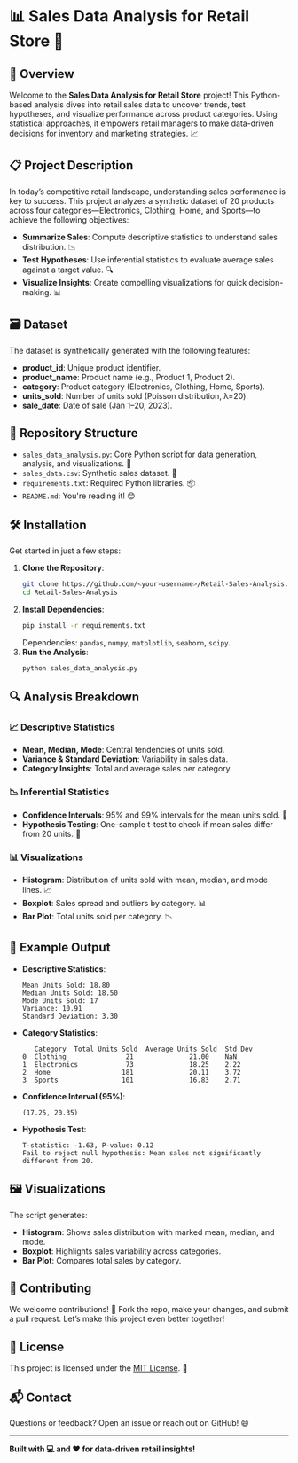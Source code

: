 # 📊 Sales Data Analysis for Retail Store 🛒

## 🚀 Overview
Welcome to the **Sales Data Analysis for Retail Store** project! This Python-based analysis dives into retail sales data to uncover trends, test hypotheses, and visualize performance across product categories. Using statistical approaches, it empowers retail managers to make data-driven decisions for inventory and marketing strategies. 📈

## 📋 Project Description
In today’s competitive retail landscape, understanding sales performance is key to success. This project analyzes a synthetic dataset of 20 products across four categories—Electronics, Clothing, Home, and Sports—to achieve the following objectives:
- **Summarize Sales**: Compute descriptive statistics to understand sales distribution. 📉
- **Test Hypotheses**: Use inferential statistics to evaluate average sales against a target value. 🔍
- **Visualize Insights**: Create compelling visualizations for quick decision-making. 📊

## 🗃️ Dataset
The dataset is synthetically generated with the following features:
- **product_id**: Unique product identifier.
- **product_name**: Product name (e.g., Product 1, Product 2).
- **category**: Product category (Electronics, Clothing, Home, Sports).
- **units_sold**: Number of units sold (Poisson distribution, λ=20).
- **sale_date**: Date of sale (Jan 1–20, 2023).

## 📂 Repository Structure
- `sales_data_analysis.py`: Core Python script for data generation, analysis, and visualizations. 🐍
- `sales_data.csv`: Synthetic sales dataset. 📄
- `requirements.txt`: Required Python libraries. 📦
- `README.md`: You're reading it! 😊

## 🛠️ Installation
Get started in just a few steps:
1. **Clone the Repository**:
   ```bash
   git clone https://github.com/<your-username>/Retail-Sales-Analysis.git
   cd Retail-Sales-Analysis
   ```
2. **Install Dependencies**:
   ```bash
   pip install -r requirements.txt
   ```
   Dependencies: `pandas`, `numpy`, `matplotlib`, `seaborn`, `scipy`.
3. **Run the Analysis**:
   ```bash
   python sales_data_analysis.py
   ```

## 🔍 Analysis Breakdown
### 📈 Descriptive Statistics
- **Mean, Median, Mode**: Central tendencies of units sold.
- **Variance & Standard Deviation**: Variability in sales data.
- **Category Insights**: Total and average sales per category.

### 📉 Inferential Statistics
- **Confidence Intervals**: 95% and 99% intervals for the mean units sold. 🎯
- **Hypothesis Testing**: One-sample t-test to check if mean sales differ from 20 units. 🧪

### 📊 Visualizations
- **Histogram**: Distribution of units sold with mean, median, and mode lines. 📈
- **Boxplot**: Sales spread and outliers by category. 📊
- **Bar Plot**: Total units sold per category. 📉

## 🎉 Example Output
- **Descriptive Statistics**:
  ```
  Mean Units Sold: 18.80
  Median Units Sold: 18.50
  Mode Units Sold: 17
  Variance: 10.91
  Standard Deviation: 3.30
  ```
- **Category Statistics**:
  ```
     Category  Total Units Sold  Average Units Sold  Std Dev
  0  Clothing               21              21.00    NaN
  1  Electronics            73              18.25    2.22
  2  Home                  181              20.11    3.72
  3  Sports                101              16.83    2.71
  ```
- **Confidence Interval (95%)**:
  ```
  (17.25, 20.35)
  ```
- **Hypothesis Test**:
  ```
  T-statistic: -1.63, P-value: 0.12
  Fail to reject null hypothesis: Mean sales not significantly different from 20.
  ```

## 🖼️ Visualizations
The script generates:
- **Histogram**: Shows sales distribution with marked mean, median, and mode.
- **Boxplot**: Highlights sales variability across categories.
- **Bar Plot**: Compares total sales by category.

## 🤝 Contributing
We welcome contributions! 🌟 Fork the repo, make your changes, and submit a pull request. Let’s make this project even better together!

## 📜 License
This project is licensed under the [MIT License](LICENSE). 📝

## 📬 Contact
Questions or feedback? Open an issue or reach out on GitHub! 😄

---

**Built with 💻 and ❤️ for data-driven retail insights!**